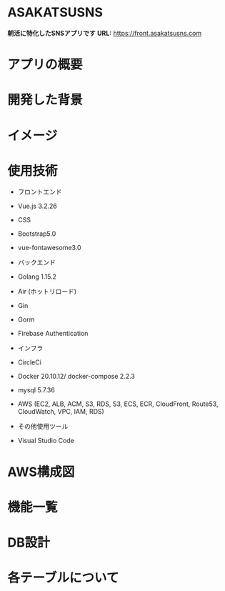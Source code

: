 # ASAKATSUSNS

**朝活に特化したSNSアプリです**
 **URL:** https://front.asakatsusns.com

# アプリの概要

# 開発した背景

# イメージ

# 使用技術
- フロントエンド
 - Vue.js 3.2.26
 - CSS
 - Bootstrap5.0
 - vue-fontawesome3.0

- バックエンド
 - Golang 1.15.2
 - Air (ホットリロード)
 - Gin
 - Gorm
 - Firebase Authentication

- インフラ
 - CircleCi
 - Docker 20.10.12/ docker-compose 2.2.3
 - mysql 5.7.36
 - AWS (EC2, ALB, ACM, S3, RDS, S3, ECS, ECR, CloudFront, Route53, CloudWatch, VPC, IAM, RDS)

- その他使用ツール
 - Visual Studio Code

# AWS構成図

# 機能一覧

# DB設計

# 各テーブルについて



